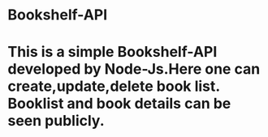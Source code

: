 # Bookshelf-API
# This is a simple Bookshelf-API developed by Node-Js.Here one can create,update,delete book list. Booklist and book details can be seen publicly.
